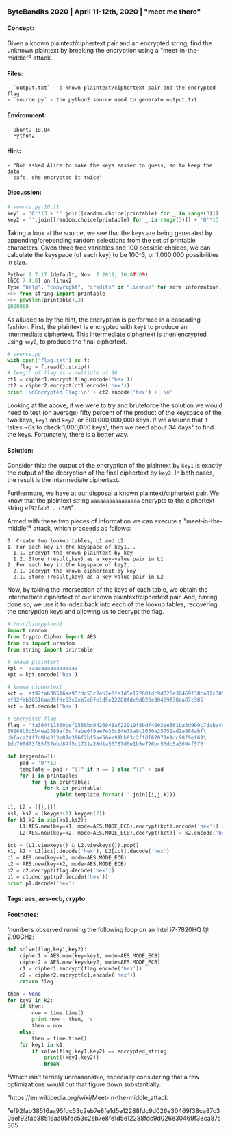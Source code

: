### ByteBandits 2020 | April 11-12th, 2020 | "meet me there"



#### Concept:

  Given a known plaintext/ciphertext pair and an encrypted string, find the
unknown plaintext by breaking the encryption using a "meet-in-the-middle"³
attack. 

#### Files:

    - `output.txt` - a known plaintext/ciphertext pair and the encrypted flag
    - `source.py` - the python2 source used to generate output.txt

#### Environment:

    - Ubuntu 18.04
    - Python2

#### Hint:

    - "Bob asked Alice to make the keys easier to guess, so to keep the data
      safe, she encrypted it twice"

#### Discussion:

```python
# source.py:10,11
key1 = '0'*13 + ''.join([random.choice(printable) for _ in range(3)])
key2 = ''.join([random.choice(printable) for _ in range(3)]) + '0'*13
```

Taking a look at the source, we see that the keys are being generated by
appending/prepending random selections from the set of printable characters.
Given three free variables and 100 possible choices, we can calculate the 
keyspace (of each key) to be 100^3, or 1,000,000 possibilities in size.

```python
Python 2.7.17 (default, Nov  7 2019, 10:07:09) 
[GCC 7.4.0] on linux2
Type "help", "copyright", "credits" or "license" for more information.
>>> from string import printable
>>> pow(len(printable),3)
1000000
```

As alluded to by the hint, the encryption is performed in a cascading
fashion. First, the plaintext is encrypted with `key1` to produce an
intermediate ciphertext. This intermediate ciphertext is then encrypted using
`key2`, to produce the final ciphertext. 

```python
# source.py
with open("flag.txt") as f:
    flag = f.read().strip()
# length of flag is a multiple of 16
ct1 = cipher1.encrypt(flag.encode('hex'))
ct2 = cipher2.encrypt(ct1.encode('hex'))
print '\nEncrypted Flag:\n' + ct2.encode('hex') + '\n'
```

Looking at the above, if we were to try and bruteforce the solution we would
need to test (on average) fifty percent of the product of the keyspace of the
two keys, `key1` and `key2`, or 500,000,000,000 keys. If we assume that it takes
~6s to check 1,000,000 keys¹, then we need about 34 days² to find the keys.
Fortunately, there is a better way. 

#### Solution:

Consider this: the output of the encryption of the plaintext by `key1` is
exactly the output of the decryption of the final ciphertext by `key2`. In both
cases, the result is the intermediate ciphertext. 

Furthermore, we have at our disposal a known plaintext/ciphertext pair. We
know that the plaintext string `aaaaaaaaaaaaaaaa` encrypts to the ciphertext
string `ef92fab3...c305`⁴.

Armed with these two pieces of information we can execute a
"meet-in-the-middle"³ attack, which proceeds as follows:

```
0. Create two lookup tables, L1 and L2
1. For each key in the keyspace of key1...
  1.1. Encrypt the known plaintext by key
  1.2. Store (result,key) as a key-value pair in L1
2. For each key in the keyspace of key2...
  2.1. Decrypt the known ciphertext by key
  2.1. Store (result,key) as a key-value pair in L2
```

Now, by taking the intersection of the keys of each table, we obtain the
intermediate ciphertext of our known plaintext/ciphertext pair. And, having
done so, we use it to index back into each of the lookup tables, recovering
the encryption keys and allowing us to decrypt the flag.

```python
#!/usr/bin/python2
import random
from Crypto.Cipher import AES
from os import urandom
from string import printable

# known plaintext
kpt = 'aaaaaaaaaaaaaaaa'
kpt = kpt.encode('hex')

# known ciphertext
kct = 'ef92fab38516aa95fdc53c2eb7e8fe1d5e12288fdc9d026e30469f38ca87c305\
ef92fab38516aa95fdc53c2eb7e8fe1d5e12288fdc9d026e30469f38ca87c305'
kct = kct.decode('hex')

# encrypted flag
flag = 'fa364f11360cef2550bd9426948af22919f8bdf4903ee561ba3d9b9c7daba4e7\
59268b5b5b4ea2589af3cf4abe6f9ae7e33c84e73a9c1630a25752ad2a984abf\
bbfaca24f7c0b4313e87e396f2bf5ae56ee99bb03c2ffdf67072e1dc98f9ef69\
1db700d73f85f57ebd84f5c1711a28d1a50787d6e1b5e726bc50db5a3694f576' 

def keygen(n=1):
    pad = '0'*13
    template = pad + "{}" if n == 1 else "{}" + pad 
    for i in printable:
        for j in printable:
            for k in printable:
                yield template.format(''.join([i,j,k]))

L1, L2 = ({},{})
ks1, ks2 = (keygen(1),keygen(2))
for k1,k2 in zip(ks1,ks2):
    L1[AES.new(key=k1, mode=AES.MODE_ECB).encrypt(kpt).encode('hex')] = k1.encode('hex')
    L2[AES.new(key=k2, mode=AES.MODE_ECB).decrypt(kct)] = k2.encode('hex')

ict = (L1.viewkeys() & L2.viewkeys()).pop()
k1, k2 = L1[ict].decode('hex'), L2[ict].decode('hex')
c1 = AES.new(key=k1, mode=AES.MODE_ECB)
c2 = AES.new(key=k2, mode=AES.MODE_ECB)
p2 = c2.decrypt(flag.decode('hex'))
p1 = c1.decrypt(p2.decode('hex'))
print p1.decode('hex')
```

#### Tags: aes, aes-ecb, crypto

#### Footnotes:
¹numbers observed running the following loop on an Intel i7-7820HQ @ 2.90GHz:
```python
def solve(flag,key1,key2):
    cipher1 = AES.new(key=key1, mode=AES.MODE_ECB)
    cipher2 = AES.new(key=key2, mode=AES.MODE_ECB)
    c1 = cipher1.encrypt(flag.encode('hex'))
    c2 = cipher2.encrypt(c1.encode('hex'))
    return flag

then = None
for key2 in k2:
    if then:
        now = time.time()
        print now - then, 's'
        then = now
    else:
        then = time.time()
    for key1 in k1:
        if solve(flag,key1,key2) == encrypted_string:
            print((key1,key2))
            break
```

²Which isn't terribly unreasonable, especially considering that a few
optimizations would cut that figure down substantially.

³https://en.wikipedia.org/wiki/Meet-in-the-middle_attack

⁴ef92fab38516aa95fdc53c2eb7e8fe1d5e12288fdc9d026e30469f38ca87c305ef92fab38516aa95fdc53c2eb7e8fe1d5e12288fdc9d026e30469f38ca87c305
